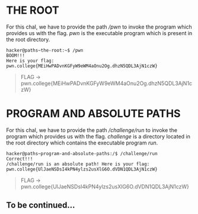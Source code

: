 # THE ROOT  
For this chal, we have to provide the path _/pwn_ to invoke the program which provides us with the flag. _pwn_ is the executable program which is present in the root directory.
```
hacker@paths~the-root:~$ /pwn
BOOM!!!
Here is your flag:
pwn.college{MEiHwPADvnKGFyW9eWM4aOnu2Og.dhzN5QDL3AjN1czW}

```
> FLAG -> pwn.college{MEiHwPADvnKGFyW9eWM4aOnu2Og.dhzN5QDL3AjN1czW}

# PROGRAM AND ABSOLUTE PATHS  
For this chal, we have to provide the path _/challenge/run_ to invoke the program which provides us with the flag. _challenge_ is a directory located in the root directory which contains the executable program _run_.
```
hacker@paths~program-and-absolute-paths:/$ /challenge/run
Correct!!!
/challenge/run is an absolute path! Here is your flag:
pwn.college{UlJaeNSDsI4kPN4ylzs2usXlG6O.dVDN1QDL3AjN1czW}

```
>FLAG -> pwn.college{UlJaeNSDsI4kPN4ylzs2usXlG6O.dVDN1QDL3AjN1czW}

## To be continued...
